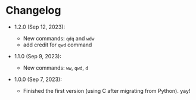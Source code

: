 # Changelog


- 1.2.0 (Sep 12, 2023):
    - New commands: `qdq` and `wdw`
    - add credit for `qwd` command

- 1.1.0 (Sep 9, 2023):
    - New commands: `ww`, `qwd`, `d`

- 1.0.0 (Sep 7, 2023):
    - Finished the first version (using C after migrating from Python). yay!
